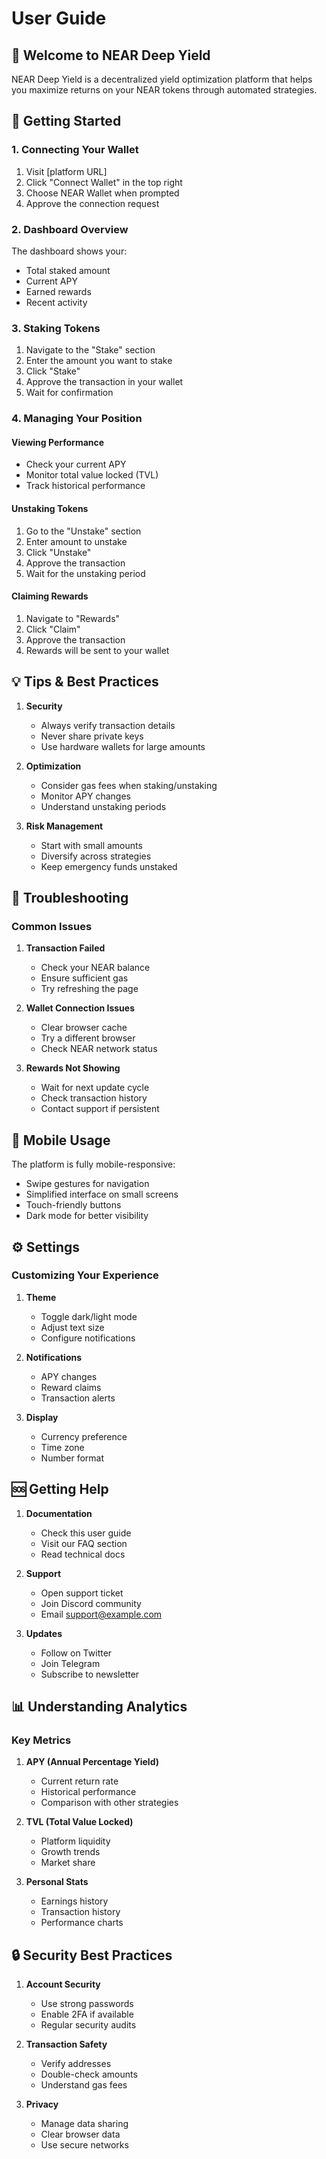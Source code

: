 # User Guide

## 👋 Welcome to NEAR Deep Yield

NEAR Deep Yield is a decentralized yield optimization platform that helps you maximize returns on your NEAR tokens through automated strategies.

## 🚀 Getting Started

### 1. Connecting Your Wallet

1. Visit [platform URL]
2. Click "Connect Wallet" in the top right
3. Choose NEAR Wallet when prompted
4. Approve the connection request

### 2. Dashboard Overview

The dashboard shows your:
- Total staked amount
- Current APY
- Earned rewards
- Recent activity

### 3. Staking Tokens

1. Navigate to the "Stake" section
2. Enter the amount you want to stake
3. Click "Stake"
4. Approve the transaction in your wallet
5. Wait for confirmation

### 4. Managing Your Position

#### Viewing Performance
- Check your current APY
- Monitor total value locked (TVL)
- Track historical performance

#### Unstaking Tokens
1. Go to the "Unstake" section
2. Enter amount to unstake
3. Click "Unstake"
4. Approve the transaction
5. Wait for the unstaking period

#### Claiming Rewards
1. Navigate to "Rewards"
2. Click "Claim"
3. Approve the transaction
4. Rewards will be sent to your wallet

## 💡 Tips & Best Practices

1. **Security**
   - Always verify transaction details
   - Never share private keys
   - Use hardware wallets for large amounts

2. **Optimization**
   - Consider gas fees when staking/unstaking
   - Monitor APY changes
   - Understand unstaking periods

3. **Risk Management**
   - Start with small amounts
   - Diversify across strategies
   - Keep emergency funds unstaked

## 🔧 Troubleshooting

### Common Issues

1. **Transaction Failed**
   - Check your NEAR balance
   - Ensure sufficient gas
   - Try refreshing the page

2. **Wallet Connection Issues**
   - Clear browser cache
   - Try a different browser
   - Check NEAR network status

3. **Rewards Not Showing**
   - Wait for next update cycle
   - Check transaction history
   - Contact support if persistent

## 📱 Mobile Usage

The platform is fully mobile-responsive:
- Swipe gestures for navigation
- Simplified interface on small screens
- Touch-friendly buttons
- Dark mode for better visibility

## ⚙️ Settings

### Customizing Your Experience

1. **Theme**
   - Toggle dark/light mode
   - Adjust text size
   - Configure notifications

2. **Notifications**
   - APY changes
   - Reward claims
   - Transaction alerts

3. **Display**
   - Currency preference
   - Time zone
   - Number format

## 🆘 Getting Help

1. **Documentation**
   - Check this user guide
   - Visit our FAQ section
   - Read technical docs

2. **Support**
   - Open support ticket
   - Join Discord community
   - Email support@example.com

3. **Updates**
   - Follow on Twitter
   - Join Telegram
   - Subscribe to newsletter

## 📊 Understanding Analytics

### Key Metrics

1. **APY (Annual Percentage Yield)**
   - Current return rate
   - Historical performance
   - Comparison with other strategies

2. **TVL (Total Value Locked)**
   - Platform liquidity
   - Growth trends
   - Market share

3. **Personal Stats**
   - Earnings history
   - Transaction history
   - Performance charts

## 🔒 Security Best Practices

1. **Account Security**
   - Use strong passwords
   - Enable 2FA if available
   - Regular security audits

2. **Transaction Safety**
   - Verify addresses
   - Double-check amounts
   - Understand gas fees

3. **Privacy**
   - Manage data sharing
   - Clear browser data
   - Use secure networks
